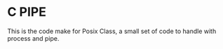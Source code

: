 # C PIPE

This is the code make for Posix Class, a small set of code to handle with process
and pipe. 
